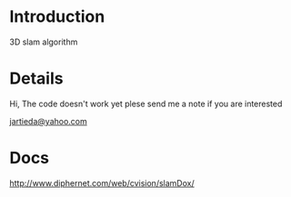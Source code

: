 # Introduction #

3D slam algorithm

# Details #

Hi,
The code doesn't work yet
plese send me a note if you are interested

jartieda@yahoo.com

# Docs #

http://www.diphernet.com/web/cvision/slamDox/